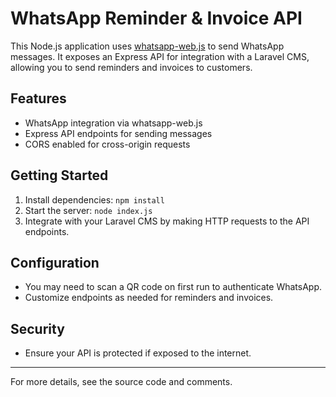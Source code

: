 # WhatsApp Reminder & Invoice API

This Node.js application uses [whatsapp-web.js](https://github.com/pedroslopez/whatsapp-web.js) to send WhatsApp messages. It exposes an Express API for integration with a Laravel CMS, allowing you to send reminders and invoices to customers.

## Features

- WhatsApp integration via whatsapp-web.js
- Express API endpoints for sending messages
- CORS enabled for cross-origin requests

## Getting Started

1. Install dependencies: `npm install`
2. Start the server: `node index.js`
3. Integrate with your Laravel CMS by making HTTP requests to the API endpoints.

## Configuration

- You may need to scan a QR code on first run to authenticate WhatsApp.
- Customize endpoints as needed for reminders and invoices.

## Security

- Ensure your API is protected if exposed to the internet.

---

For more details, see the source code and comments.
